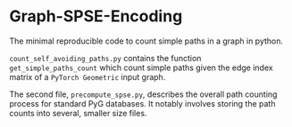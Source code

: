 # Graph-SPSE-Encoding
The minimal reproducible code to count simple paths in a graph in python.

``count_self_avoiding_paths.py`` contains the function ``get_simple_paths_count`` which count simple paths given the edge index matrix of a `PyTorch Geometric` input graph.

The second file, ``precompute_spse.py``, describes the overall path counting process for standard PyG databases. It notably involves storing the path counts into several, smaller size files.
